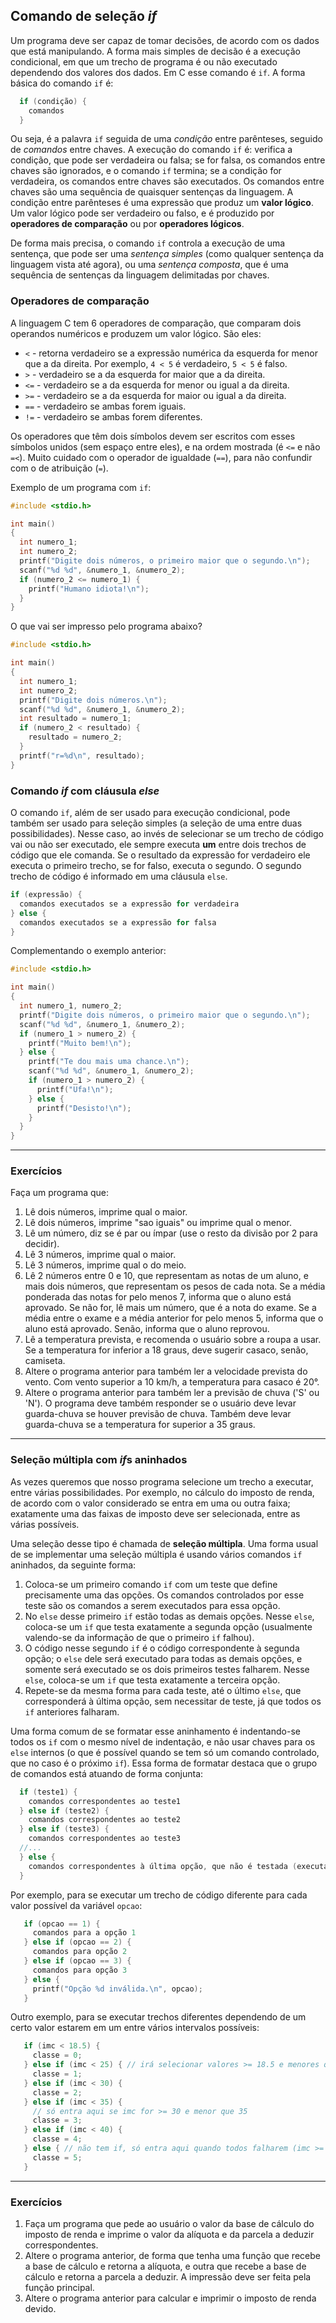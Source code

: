 ## Comando de seleção *if*

Um programa deve ser capaz de tomar decisões, de acordo com os dados que está manipulando.
A forma mais simples de decisão é a execução condicional, em que um trecho de
programa é ou não executado dependendo dos valores dos dados.
Em C esse comando é `if`.
A forma básica do comando `if` é:
```c
  if (condição) {
    comandos
  }
```
Ou seja, é a palavra `if` seguida de uma *condição* entre parênteses, seguido
de *comandos* entre chaves.
A execução do comando `if` é: verifica a condição, que pode ser verdadeira ou
falsa; se for falsa, os comandos entre chaves são ignorados, e o comando `if`
termina; se a condição for verdadeira, os comandos entre chaves são executados.
Os comandos entre chaves são uma sequência de quaisquer sentenças da linguagem.
A condição entre parênteses é uma expressão que produz um **valor lógico**.
Um valor lógico pode ser verdadeiro ou falso, e é produzido por **operadores de
comparação** ou por **operadores lógicos**.

De forma mais precisa, o comando `if` controla a execução de uma sentença, que
pode ser uma *sentença simples* (como qualquer sentença da linguagem vista até
agora), ou uma *sentença composta*, que é uma sequência de sentenças da
linguagem delimitadas por chaves.


### Operadores de comparação

A linguagem C tem 6 operadores de comparação, que comparam dois operandos
numéricos e produzem um valor lógico. São eles:

- `<` - retorna verdadeiro se a expressão numérica da esquerda for menor que a
        da direita. Por exemplo, `4 < 5` é verdadeiro, `5 < 5` é falso.
- `>` - verdadeiro se a da esquerda for maior que a da direita.
- `<=` - verdadeiro se a da esquerda for menor ou igual a da direita.
- `>=` - verdadeiro se a da esquerda for maior ou igual a da direita.
- `==` - verdadeiro se ambas forem iguais.
- `!=` - verdadeiro se ambas forem diferentes.

Os operadores que têm dois símbolos devem ser escritos com esses símbolos unidos (sem espaço entre eles), e na ordem mostrada (é `<=` e não `=<`).
Muito cuidado com o operador de igualdade (`==`), para não confundir com o de atribuição (`=`).

Exemplo de um programa com `if`:
```c
#include <stdio.h>

int main()
{
  int numero_1;
  int numero_2;
  printf("Digite dois números, o primeiro maior que o segundo.\n");
  scanf("%d %d", &numero_1, &numero_2);
  if (numero_2 <= numero_1) {
    printf("Humano idiota!\n");
  }
}
```
O que vai ser impresso pelo programa abaixo?
```c
#include <stdio.h>

int main()
{
  int numero_1;
  int numero_2;
  printf("Digite dois números.\n");
  scanf("%d %d", &numero_1, &numero_2);
  int resultado = numero_1;
  if (numero_2 < resultado) {
    resultado = numero_2;
  }
  printf("r=%d\n", resultado);
}
```


### Comando *if* com cláusula *else*

O comando `if`, além de ser usado para execução condicional, pode também ser
usado para seleção simples (a seleção de uma entre duas possibilidades).
Nesse caso, ao invés de selecionar se um trecho de código vai ou não ser
executado, ele sempre executa **um** entre dois trechos de código que ele
comanda.
Se o resultado da expressão for verdadeiro ele executa o primeiro trecho, se
for falso, executa o segundo.
O segundo trecho de código é informado em uma cláusula `else`.
```c
if (expressão) {
  comandos executados se a expressão for verdadeira
} else {
  comandos executados se a expressão for falsa
}
```
Complementando o exemplo anterior:
```c
#include <stdio.h>

int main()
{
  int numero_1, numero_2;
  printf("Digite dois números, o primeiro maior que o segundo.\n");
  scanf("%d %d", &numero_1, &numero_2);
  if (numero_1 > numero_2) {
    printf("Muito bem!\n");
  } else {
    printf("Te dou mais uma chance.\n");
    scanf("%d %d", &numero_1, &numero_2);
    if (numero_1 > numero_2) {
      printf("Ufa!\n");
    } else {
      printf("Desisto!\n");
    }
  }
}
```

* * *

### Exercícios


Faça um programa que:

1. Lê dois números, imprime qual o maior.
1. Lê dois números, imprime "sao iguais" ou imprime qual o menor.
1. Lê um número, diz se é par ou ímpar (use o resto da divisão por 2 para decidir).
1. Lê 3 números, imprime qual o maior.
1. Lê 3 números, imprime qual o do meio.
5. Lê 2 números entre 0 e 10, que representam as notas de um aluno, e mais dois
   números, que representam os pesos de cada nota. Se a média ponderada das
   notas for pelo menos 7, informa que o aluno está aprovado. Se não for, lê mais
   um número, que é a nota do exame. Se a média entre o exame e a média anterior
   for pelo menos 5, informa que o aluno está aprovado. Senão, informa que o aluno
   reprovou.
6. Lê a temperatura prevista, e recomenda o usuário sobre a roupa a usar. Se a
   temperatura for inferior a 18 graus, deve sugerir casaco, senão, camiseta.
7. Altere o programa anterior para também ler a velocidade prevista do vento.
   Com vento superior a 10 km/h, a temperatura para casaco é 20°.
8. Altere o programa anterior para também ler a previsão de chuva ('S' ou 'N').
   O programa deve também responder se o usuário deve levar guarda-chuva se
   houver previsão de chuva. Também deve levar guarda-chuva se a temperatura for
   superior a 35 graus.


* * *

### Seleção múltipla com *if*s aninhados

As vezes queremos que nosso programa selecione um trecho a executar, entre
várias possibilidades. Por exemplo, no cálculo do imposto de renda, de acordo
com o valor considerado se entra em uma ou outra faixa; exatamente uma das
faixas de imposto deve ser selecionada, entre as várias possíveis.

Uma seleção desse tipo é chamada de **seleção múltipla**.
Uma forma usual de se implementar uma seleção múltipla é usando vários comandos
`if` aninhados, da seguinte forma:
1. Coloca-se um primeiro comando `if` com um teste que define precisamente uma
   das opções. Os comandos controlados por esse teste são os comandos a serem
   executados para essa opção.
2. No `else` desse primeiro `if` estão todas as demais opções. 
   Nesse `else`, coloca-se um `if` que testa exatamente a segunda opção
   (usualmente valendo-se da informação de que o primeiro `if` falhou).
3. O código nesse segundo `if` é o código correspondente à segunda opção; o
   `else` dele será executado para todas as demais opções, e somente será
   executado se os dois primeiros testes falharem. Nesse `else`, coloca-se um `if`
   que testa exatamente a terceira opção.
4. Repete-se da mesma forma para cada teste, até o último `else`, que
   corresponderá à última opção, sem necessitar de teste, já que todos os `if`
   anteriores falharam.

Uma forma comum de se formatar esse aninhamento é indentando-se todos os `if`
com o mesmo nível de indentação, e não usar chaves para os `else` internos (o
que é possível quando se tem só um comando controlado, que no caso é o próximo
`if`). Essa forma de formatar destaca que o grupo de comandos está atuando de
forma conjunta:
```c
  if (teste1) {
    comandos correspondentes ao teste1
  } else if (teste2) {
    comandos correspondentes ao teste2
  } else if (teste3) {
    comandos correspondentes ao teste3
  //...
  } else {
    comandos correspondentes à última opção, que não é testada (executa quando todos os demais testes falharem)
  }
```
Por exemplo, para se executar um trecho de código diferente para cada valor possível da variável `opcao`:
```c
   if (opcao == 1) {
     comandos para a opção 1
   } else if (opcao == 2) {
     comandos para opção 2
   } else if (opcao == 3) {
     comandos para opção 3
   } else {
     printf("Opção %d inválida.\n", opcao);
   }
```
Outro exemplo, para se executar trechos diferentes dependendo de um certo valor
estarem em um entre vários intervalos possíveis:
```c
   if (imc < 18.5) {
     classe = 0;
   } else if (imc < 25) { // irá selecionar valores >= 18.5 e menores que 25
     classe = 1;
   } else if (imc < 30) {
     classe = 2;
   } else if (imc < 35) {
     // só entra aqui se imc for >= 30 e menor que 35
     classe = 3;
   } else if (imc < 40) {
     classe = 4;
   } else { // não tem if, só entra aqui quando todos falharem (imc >= 40)
     classe = 5;
   }
```

* * *

### Exercícios

1. Faça um programa que pede ao usuário o valor da base de cálculo do imposto
   de renda e imprime o valor da alíquota e da parcela a deduzir correspondentes.
2. Altere o programa anterior, de forma que tenha uma função que recebe a base
   de cálculo e retorna a alíquota, e outra que recebe a base de cálculo e
   retorna a parcela a deduzir. A impressão deve ser feita pela função
   principal.
3. Altere o programa anterior para calcular e imprimir o imposto de renda devido.


